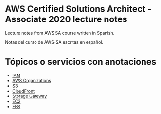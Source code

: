 # AWS Certified Solutions Architect - Associate 2020 lecture notes

Lecture notes from AWS SA course written in Spanish.

Notas del curso de AWS-SA escritas en español.

# Tópicos o servicios con anotaciones

- [IAM](/IAM)
- [AWS Organizations](/AWS_Organizations)
- [S3](/S3)
- [CloudFront](/CloudFront)
- [Storage Gateway](/Storage_Gateway)
- [EC2](/EC2)
- [EBS](/EBS)
